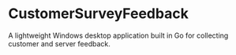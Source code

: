# CustomerSurveyFeedback
A lightweight Windows desktop application built in Go for collecting customer and server feedback.
